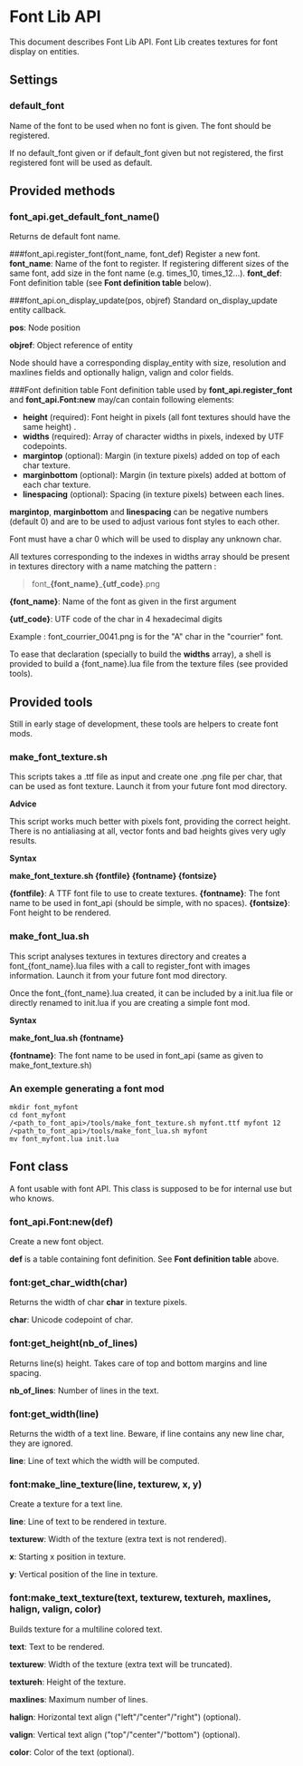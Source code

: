 # Font Lib API
This document describes Font Lib API. Font Lib creates textures for font display on entities.

## Settings
### default_font
Name of the font to be used when no font is given. The font should be registered.

If no default\_font given or if default\_font given but not registered, the first registered font will be used as default.

## Provided methods

### font_api.get_default_font_name()
Returns de default font name.

###font_api.register_font(font_name, font_def)
Register a new font.
**font_name**: Name of the font to register. If registering different sizes of the same font, add size in the font name (e.g. times_10, times_12...).
**font_def**: Font definition table (see **Font definition table** below).

###font_api.on_display_update(pos, objref)
Standard on_display_update entity callback.

**pos**: Node position

**objref**: Object reference of entity

Node should have a corresponding display_entity with size, resolution and maxlines fields and optionally halign, valign and color fields.

###Font definition table
Font definition table used by **font_api.register_font** and **font\_api.Font:new** may/can contain following elements:

* **height** (required): Font height in pixels (all font textures should have the same height) .
* **widths** (required): Array of character widths in pixels, indexed by UTF codepoints.
* **margintop** (optional): Margin (in texture pixels) added on top of each char texture.
* **marginbottom** (optional): Margin (in texture pixels) added at bottom of each char texture.
* **linespacing** (optional): Spacing (in texture pixels) between each lines.

**margintop**, **marginbottom** and **linespacing** can be negative numbers (default 0) and are to be used to adjust various font styles to each other.

Font must have a char 0 which will be used to display any unknown char.

All textures corresponding to the indexes in widths array should be present in textures directory with a name matching the pattern :

> font\_**{font_name}**_**{utf_code}**.png

**{font\_name}**: Name of the font as given in the first argument

**{utf\_code}**: UTF code of the char in 4 hexadecimal digits

Example : font_courrier_0041.png is for the "A" char in the "courrier" font.

To ease that declaration (specially to build the **widths** array), a shell is provided to build a {font\_name}.lua file from the texture files (see provided tools).

## Provided tools

Still in early stage of development, these tools are helpers to create font mods.

### make_font_texture.sh

This scripts takes a .ttf file as input and create one .png file per char, that can be used as font texture. Launch it from your future font mod directory. 

__Advice__

This script works much better with pixels font, providing the correct height. There is no antialiasing at all, vector fonts and bad heights gives very ugly results.

__Syntax__

**make\_font\_texture.sh {fontfile} {fontname} {fontsize}**

**{fontfile}**: A TTF font file to use to create textures.
**{fontname}**: The font name to be used in font_api (should be simple, with no spaces).
**{fontsize}**: Font height to be rendered.

### make_font_lua.sh

This script analyses textures in textures directory and creates a font\_{font\_name}.lua files with a call to register_font with images information. Launch it from your future font mod directory.

Once the font\_{font\_name}.lua created, it can be included by a init.lua file or directly renamed to init.lua if you are creating a simple font mod.

__Syntax__

**make\_font_lua.sh {fontname}**

**{fontname}**: The font name to be used in font_api (same as given to make\_font\_texture.sh)

### An exemple generating a font mod

    mkdir font_myfont
    cd font_myfont
    /<path_to_font_api>/tools/make_font_texture.sh myfont.ttf myfont 12
    /<path_to_font_api>/tools/make_font_lua.sh myfont
    mv font_myfont.lua init.lua

## Font class
A font usable with font API. This class is supposed to be for internal use but who knows.

### font\_api.Font:new(def)
Create a new font object. 

**def** is a table containing font definition. See **Font definition table** above.

### font:get_char_width(char)
Returns the width of char **char** in texture pixels.

**char**: Unicode codepoint of char.

### font:get_height(nb_of_lines)
Returns line(s) height. Takes care of top and bottom margins and line spacing.

**nb_of_lines**: Number of lines in the text.

### font:get_width(line)

Returns the width of a text line. Beware, if line contains any new line char, they are ignored.

**line**: Line of text which the width will be computed.

### font:make_line_texture(line, texturew, x, y)
Create a texture for a text line.

**line**: Line of text to be rendered in texture.

**texturew**: Width of the texture (extra text is not rendered).

**x**: Starting x position in texture.

**y**: Vertical position of the line in texture.

### font:make_text_texture(text, texturew, textureh, maxlines, halign, valign, color)
Builds texture for a multiline colored text.

**text**: Text to be rendered.

**texturew**: Width of the texture (extra text will be truncated).

**textureh**: Height of the texture.

**maxlines**: Maximum number of lines.

**halign**: Horizontal text align ("left"/"center"/"right") (optional).

**valign**: Vertical text align ("top"/"center"/"bottom") (optional).

**color**: Color of the text (optional).

